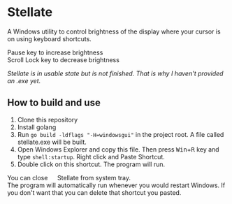 # Stellate

A Windows utility to control brightness of the display where your cursor is on using keyboard shortcuts.

Pause key to increase brightness  
Scroll Lock key to decrease brightness

_Stellate is in usable state but is not finished. That is why I haven't provided an .exe yet._

## How to build and use

1. Clone this repository
1. Install golang
1. Run `go build -ldflags "-H=windowsgui"` in the project root. A file called stellate.exe will be built.
1. Open Windows Explorer and copy this file. Then press <kbd>Win</kbd>+<kbd>R</kbd> key and type `shell:startup`. Right click and Paste Shortcut.
1. Double click on this shortcut. The program will run. 

You can close <img src="icon.ico" style="height: 1em; width: auto;" /> Stellate from system tray.  
The program will automatically run whenever you would restart Windows. If you don't want that you can delete that shortcut you pasted.

